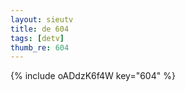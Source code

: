 ```yaml
--- 
layout: sieutv
title: de 604
tags: [detv]
thumb_re: 604
---
```

{% include oADdzK6f4W key="604" %} 
